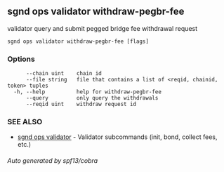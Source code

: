 ## sgnd ops validator withdraw-pegbr-fee

validator query and submit pegged bridge fee withdrawal request

```
sgnd ops validator withdraw-pegbr-fee [flags]
```

### Options

```
      --chain uint    chain id
      --file string   file that contains a list of <reqid, chainid, token> tuples
  -h, --help          help for withdraw-pegbr-fee
      --query         only query the withdrawals
      --reqid uint    withdraw request id
```

### SEE ALSO

* [sgnd ops validator](sgnd_ops_validator.md)	 - Validator subcommands (init, bond, collect fees, etc.)

###### Auto generated by spf13/cobra
